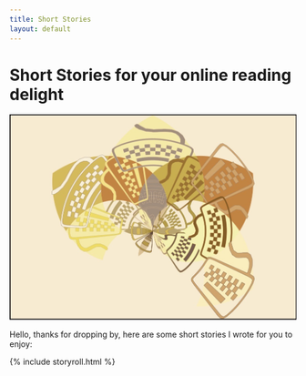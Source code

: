 ```yaml
---
title: Short Stories
layout: default
---
```

# Short Stories for your online reading delight

![](/assets/images/avellaneous_satellite.jpg)

Hello, thanks for dropping by, here are some short stories I wrote for you to enjoy:

{% include storyroll.html %}

